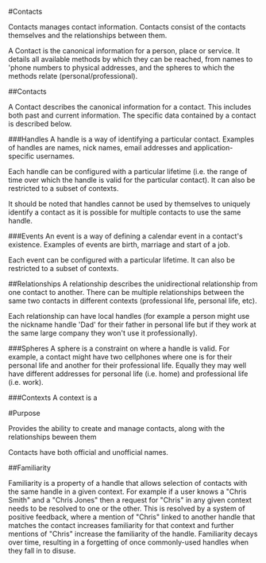 #Contacts

Contacts manages contact information.  Contacts consist of the contacts themselves and the relationships between them.

A Contact is the canonical information for a person, place or service.  It details all available methods by which they can be reached, from names to 'phone numbers to physical addresses, and the spheres to which the methods relate (personal/professional).

##Contacts

A Contact describes the canonical information for a contact.  This includes both past and current information.  The specific data contained by a contact is described below.

###Handles
A handle is a way of identifying a particular contact.  Examples of handles are names, nick names, email addresses and application-specific usernames.

Each handle can be configured with a particular lifetime (i.e. the range of time over which the handle is valid for the particular contact).  It can also be restricted to a subset of contexts.

It should be noted that handles cannot be used by themselves to uniquely identify a contact as it is possible for multiple contacts to use the same handle.

###Events
An event is a way of defining a calendar event in a contact's existence.  Examples of events are birth, marriage and start of a job.

Each event can be configured with a particular lifetime.  It can also be restricted to a subset of contexts.

##Relationships
A relationship describes the unidirectional relationship from one contact to another.  There can be multiple relationships between the same two contacts in different contexts (professional life, personal life, etc).

Each relationship can have local handles (for example a person might use the nickname handle 'Dad' for their father in personal life but if they work at the same large company they won't use it professionally).

###Spheres
A sphere is a constraint on where a handle is valid.  For example, a contact might have two cellphones where one is for their personal life and another for their professional life.  Equally they may well have different addresses for personal life (i.e. home) and professional life (i.e. work).

###Contexts
A context is a 

#Purpose

Provides the ability to create and manage contacts, along with the relationships beween them

Contacts have both official and unofficial names.

##Familiarity

Familiarity is a property of a handle that allows selection of contacts with the same handle in a given context.  For example if a user knows a "Chris Smith" and a "Chris Jones" then a request for "Chris" in any given context needs to be resolved to one or the other.  This is resolved by a system of positive feedback, where a mention of "Chris" linked to another handle that matches the contact increases familiarity for that context and further mentions of "Chris" increase the familiarity of the handle.  Familiarity decays over time, resulting in a forgetting of once commonly-used handles when they fall in to disuse.